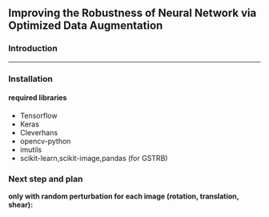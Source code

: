 ## Improving the Robustness of Neural Network via Optimized Data Augmentation ##


### Introduction ###

---

### Installation ###
#### required libraries ####
- Tensorflow
- Keras
- Cleverhans
- opencv-python
- imutils
- scikit-learn,scikit-image,pandas (for GSTRB)


### Next step and plan ####
**only with random perturbation for each image (rotation, translation, shear):**



